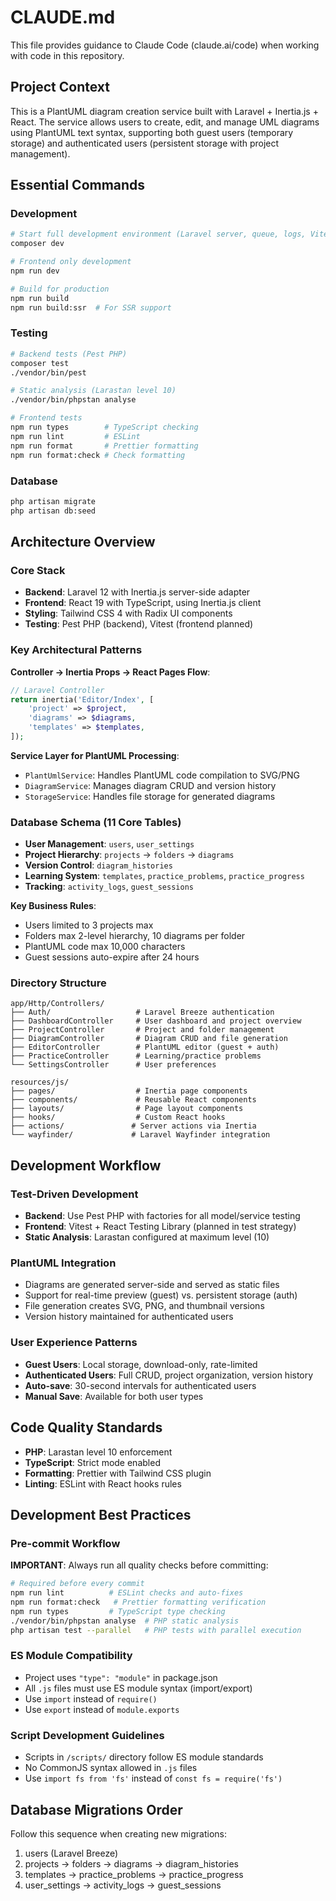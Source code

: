 # CLAUDE.md

This file provides guidance to Claude Code (claude.ai/code) when working with code in this repository.

## Project Context

This is a PlantUML diagram creation service built with Laravel + Inertia.js + React. The service allows users to create, edit, and manage UML diagrams using PlantUML text syntax, supporting both guest users (temporary storage) and authenticated users (persistent storage with project management).

## Essential Commands

### Development
```bash
# Start full development environment (Laravel server, queue, logs, Vite)
composer dev

# Frontend only development
npm run dev

# Build for production
npm run build
npm run build:ssr  # For SSR support
```

### Testing
```bash
# Backend tests (Pest PHP)
composer test
./vendor/bin/pest

# Static analysis (Larastan level 10)
./vendor/bin/phpstan analyse

# Frontend tests
npm run types        # TypeScript checking
npm run lint         # ESLint
npm run format       # Prettier formatting
npm run format:check # Check formatting
```

### Database
```bash
php artisan migrate
php artisan db:seed
```

## Architecture Overview

### Core Stack
- **Backend**: Laravel 12 with Inertia.js server-side adapter
- **Frontend**: React 19 with TypeScript, using Inertia.js client
- **Styling**: Tailwind CSS 4 with Radix UI components
- **Testing**: Pest PHP (backend), Vitest (frontend planned)

### Key Architectural Patterns

**Controller → Inertia Props → React Pages Flow**:
```php
// Laravel Controller
return inertia('Editor/Index', [
    'project' => $project,
    'diagrams' => $diagrams,
    'templates' => $templates,
]);
```

**Service Layer for PlantUML Processing**:
- `PlantUmlService`: Handles PlantUML code compilation to SVG/PNG
- `DiagramService`: Manages diagram CRUD and version history
- `StorageService`: Handles file storage for generated diagrams

### Database Schema (11 Core Tables)
- **User Management**: `users`, `user_settings`
- **Project Hierarchy**: `projects` → `folders` → `diagrams`
- **Version Control**: `diagram_histories`
- **Learning System**: `templates`, `practice_problems`, `practice_progress`
- **Tracking**: `activity_logs`, `guest_sessions`

**Key Business Rules**:
- Users limited to 3 projects max
- Folders max 2-level hierarchy, 10 diagrams per folder
- PlantUML code max 10,000 characters
- Guest sessions auto-expire after 24 hours

### Directory Structure

```
app/Http/Controllers/
├── Auth/                   # Laravel Breeze authentication
├── DashboardController     # User dashboard and project overview
├── ProjectController       # Project and folder management
├── DiagramController       # Diagram CRUD and file generation
├── EditorController        # PlantUML editor (guest + auth)
├── PracticeController      # Learning/practice problems
└── SettingsController      # User preferences

resources/js/
├── pages/                  # Inertia page components
├── components/             # Reusable React components
├── layouts/                # Page layout components
├── hooks/                  # Custom React hooks
├── actions/               # Server actions via Inertia
└── wayfinder/             # Laravel Wayfinder integration
```

## Development Workflow

### Test-Driven Development
- **Backend**: Use Pest PHP with factories for all model/service testing
- **Frontend**: Vitest + React Testing Library (planned in test strategy)
- **Static Analysis**: Larastan configured at maximum level (10)

### PlantUML Integration
- Diagrams are generated server-side and served as static files
- Support for real-time preview (guest) vs. persistent storage (auth)
- File generation creates SVG, PNG, and thumbnail versions
- Version history maintained for authenticated users

### User Experience Patterns
- **Guest Users**: Local storage, download-only, rate-limited
- **Authenticated Users**: Full CRUD, project organization, version history
- **Auto-save**: 30-second intervals for authenticated users
- **Manual Save**: Available for both user types

## Code Quality Standards

- **PHP**: Larastan level 10 enforcement
- **TypeScript**: Strict mode enabled
- **Formatting**: Prettier with Tailwind CSS plugin
- **Linting**: ESLint with React hooks rules

## Development Best Practices

### Pre-commit Workflow
**IMPORTANT**: Always run all quality checks before committing:

```bash
# Required before every commit
npm run lint          # ESLint checks and auto-fixes
npm run format:check   # Prettier formatting verification
npm run types         # TypeScript type checking
./vendor/bin/phpstan analyse  # PHP static analysis
php artisan test --parallel   # PHP tests with parallel execution
```

### ES Module Compatibility
- Project uses `"type": "module"` in package.json
- All `.js` files must use ES module syntax (import/export)
- Use `import` instead of `require()`
- Use `export` instead of `module.exports`

### Script Development Guidelines
- Scripts in `/scripts/` directory follow ES module standards
- No CommonJS syntax allowed in `.js` files
- Use `import fs from 'fs'` instead of `const fs = require('fs')`

## Database Migrations Order
Follow this sequence when creating new migrations:
1. users (Laravel Breeze)
2. projects → folders → diagrams → diagram_histories
3. templates → practice_problems → practice_progress
4. user_settings → activity_logs → guest_sessions